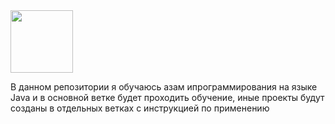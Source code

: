 <img src="https://media.giphy.com/media/M9gbBd9nbDrOTu1Mqx/giphy.gif" width="100"/>
<p>В данном репозитории я обучаюсь азам ипрограммирования на языке Java и в основной ветке будет проходить обучение, иные проекты будут созданы в отдельных ветках с инструкцией по применению</p>
